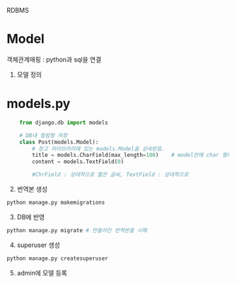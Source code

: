 RDBMS 
# Model

객체관계매핑 : python과 sql을 연결

1. 모델 정의
# models.py
```python
    from django.db import models

    # DB내 컬럼명 저장
    class Post(models.Model):
        # 장고 라이브러리에 있는 models.Model을 상속받음.
        title = models.CharField(max_length=100)    # model안에 char 형이 들어갈 수 있는 변수 생성
        content = models.TextField(0)

        #ChrField : 상대적으로 짧은 글씨, TextField : 상대적으로
```

2. 번역본 생성
```bash
python manage.py makemigrations
```

3. DB에 반영
```bash
python manage.py migrate # 만들어진 번역본을 시해
```

4. superuser 생성
```bash
python manage.py createsuperuser 
```
5. admin에 모델 등록
